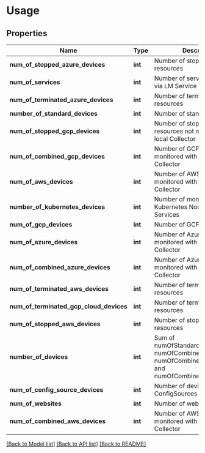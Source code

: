 # Usage

## Properties
Name | Type | Description | Notes
------------ | ------------- | ------------- | -------------
**num_of_stopped_azure_devices** | **int** | Number of stopped Azure resources | [optional] 
**num_of_services** | **int** | Number of services (created via LM Service Insight) | [optional] 
**num_of_terminated_azure_devices** | **int** | Number of terminated Azure resources | [optional] 
**number_of_standard_devices** | **int** | Number of standard devices | [optional] 
**num_of_stopped_gcp_devices** | **int** | Number of stopped GCP resources not monitored with a local Collector | [optional] 
**num_of_combined_gcp_devices** | **int** | Number of GCP resources monitored with a local Collector | [optional] 
**num_of_aws_devices** | **int** | Number of AWS resources not monitored with a local Collector | [optional] 
**number_of_kubernetes_devices** | **int** | Number of monitored Kubernetes Nodes, Pods, and Services | [optional] 
**num_of_gcp_devices** | **int** | Number of GCP resources | [optional] 
**num_of_azure_devices** | **int** | Number of Azure resources not monitored with a local Collector | [optional] 
**num_of_combined_azure_devices** | **int** | Number of Azure resources monitored with a local Collector | [optional] 
**num_of_terminated_aws_devices** | **int** | Number of terminated AWS resources | [optional] 
**num_of_terminated_gcp_cloud_devices** | **int** | Number of terminated GCP resources | [optional] 
**num_of_stopped_aws_devices** | **int** | Number of stopped AWS resources | [optional] 
**number_of_devices** | **int** | Sum of numOfStandardDevices, numOfCombinedAWSDevices, numOfCombinedAzureDevices, and numOfCombinedGCPDevices | [optional] 
**num_of_config_source_devices** | **int** | Number of devices with active ConfigSources | [optional] 
**num_of_websites** | **int** | Number of websites | [optional] 
**num_of_combined_aws_devices** | **int** | Number of AWS resources monitored with a local Collector | [optional] 

[[Back to Model list]](../README.md#documentation-for-models) [[Back to API list]](../README.md#documentation-for-api-endpoints) [[Back to README]](../README.md)

